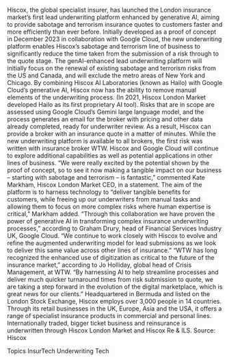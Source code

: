 Hiscox, the global specialist insurer, has launched the London insurance market’s first lead underwriting platform enhanced by generative AI, aiming to provide sabotage and terrorism insurance quotes to customers faster and more efficiently than ever before.
Initially developed as a proof of concept in December 2023 in collaboration with Google Cloud, the new underwriting platform enables Hiscox’s sabotage and terrorism line of business to significantly reduce the time taken from the submission of a risk through to the quote stage.
The genAI-enhanced lead underwriting platform will initially focus on the renewal of existing sabotage and terrorism risks from the US and Canada, and will exclude the metro areas of New York and Chicago.
By combining Hiscox AI Laboratories (known as Hailo) with Google Cloud’s generative AI, Hiscox now has the ability to remove manual elements of the underwriting process. (In 2021, Hiscox London Market developed Hailo as its first proprietary AI tool).
Risks that are in scope are assessed using Google Cloud’s Gemini large language model, and the process generates an email for the broker with pricing and other data already completed, ready for underwriter review. As a result, Hiscox can provide a broker with an insurance quote in a matter of minutes.
While the new underwriting platform is available to all brokers, the first risk was written with insurance broker WTW. Hiscox and Google Cloud will continue to explore additional capabilities as well as potential applications in other lines of business.
“We were really excited by the potential shown by the proof of concept, so to see it now making a tangible impact on our business – starting with sabotage and terrorism – is fantastic,” commented Kate Markham, Hiscox London Market CEO, in a statement.
The aim of the platform is to harness technology to “deliver tangible benefits for customers, while freeing up our underwriters from manual tasks and allowing them to focus on more complex risks where human expertise is critical,” Markham added.
“Through this collaboration we have proven the power of generative AI in transforming complex insurance underwriting processes,” according to Graham Drury, head of Financial Services Industry UK, Google Cloud. “We continue to work closely with Hiscox to evolve and refine the augmented underwriting model for lead submissions as we look to deliver this same value across other lines of insurance.”
“WTW has long recognized the enhanced use of digitization as critical to the future of the insurance market,” according to Jo Holliday, global head of Crisis Management, at WTW. “By harnessing AI to help streamline processes and deliver much quicker turnaround times from risk submission to quote, we are taking a step forward in the evolution of the digital marketplace, which is great news for our clients.”
Headquartered in Bermuda and listed on the London Stock Exchange, Hiscox employs over 3,000 people in 14 countries. Through its retail businesses in the UK, Europe, Asia and the USA, it offers a range of specialist insurance products in commercial and personal lines. Internationally traded, bigger ticket business and reinsurance is underwritten through Hiscox London Market and Hiscox Re & ILS.
Source: Hiscox

Topics
InsurTech
Underwriting
Tech
